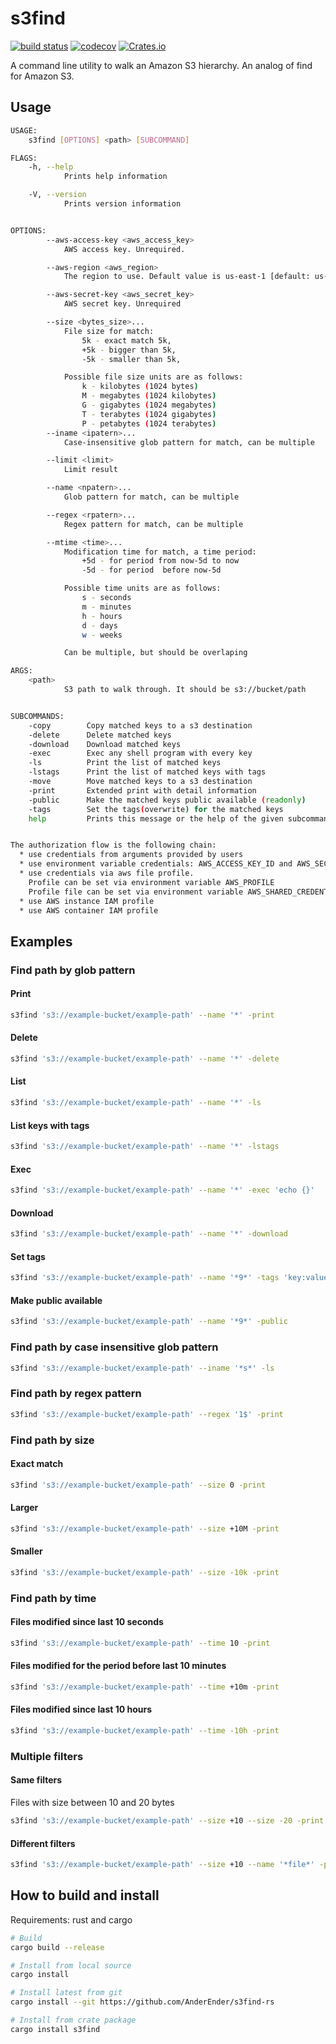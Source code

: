 # s3find
[![build status](https://travis-ci.org/AnderEnder/s3find-rs.svg?branch=master)](https://travis-ci.org/AnderEnder/s3find-rs)
[![codecov](https://codecov.io/gh/AnderEnder/s3find-rs/branch/master/graph/badge.svg)](https://codecov.io/gh/AnderEnder/s3find-rs)
[![Crates.io](https://img.shields.io/crates/v/s3find.svg)](https://crates.io/crates/s3find)


A command line utility to walk an Amazon S3 hierarchy. An analog of find for Amazon S3.

## Usage

```sh
USAGE:
    s3find [OPTIONS] <path> [SUBCOMMAND]

FLAGS:
    -h, --help
            Prints help information

    -V, --version
            Prints version information


OPTIONS:
        --aws-access-key <aws_access_key>
            AWS access key. Unrequired.

        --aws-region <aws_region>
            The region to use. Default value is us-east-1 [default: us-east-1]

        --aws-secret-key <aws_secret_key>
            AWS secret key. Unrequired

        --size <bytes_size>...
            File size for match:
                5k - exact match 5k,
                +5k - bigger than 5k,
                -5k - smaller than 5k,

            Possible file size units are as follows:
                k - kilobytes (1024 bytes)
                M - megabytes (1024 kilobytes)
                G - gigabytes (1024 megabytes)
                T - terabytes (1024 gigabytes)
                P - petabytes (1024 terabytes)
        --iname <ipatern>...
            Case-insensitive glob pattern for match, can be multiple

        --limit <limit>
            Limit result

        --name <npatern>...
            Glob pattern for match, can be multiple

        --regex <rpatern>...
            Regex pattern for match, can be multiple

        --mtime <time>...
            Modification time for match, a time period:
                +5d - for period from now-5d to now
                -5d - for period  before now-5d

            Possible time units are as follows:
                s - seconds
                m - minutes
                h - hours
                d - days
                w - weeks

            Can be multiple, but should be overlaping

ARGS:
    <path>
            S3 path to walk through. It should be s3://bucket/path


SUBCOMMANDS:
    -copy        Copy matched keys to a s3 destination
    -delete      Delete matched keys
    -download    Download matched keys
    -exec        Exec any shell program with every key
    -ls          Print the list of matched keys
    -lstags      Print the list of matched keys with tags
    -move        Move matched keys to a s3 destination
    -print       Extended print with detail information
    -public      Make the matched keys public available (readonly)
    -tags        Set the tags(overwrite) for the matched keys
    help         Prints this message or the help of the given subcommand(s)


The authorization flow is the following chain:
  * use credentials from arguments provided by users
  * use environment variable credentials: AWS_ACCESS_KEY_ID and AWS_SECRET_ACCESS_KEY
  * use credentials via aws file profile.
    Profile can be set via environment variable AWS_PROFILE
    Profile file can be set via environment variable AWS_SHARED_CREDENTIALS_FILE
  * use AWS instance IAM profile
  * use AWS container IAM profile
```

## Examples

### Find path by glob pattern

#### Print

```sh
s3find 's3://example-bucket/example-path' --name '*' -print
```

#### Delete

```sh
s3find 's3://example-bucket/example-path' --name '*' -delete
```

#### List

```sh
s3find 's3://example-bucket/example-path' --name '*' -ls
```

#### List keys with tags

```sh
s3find 's3://example-bucket/example-path' --name '*' -lstags
```

#### Exec

```sh
s3find 's3://example-bucket/example-path' --name '*' -exec 'echo {}'

```

#### Download

```sh
s3find 's3://example-bucket/example-path' --name '*' -download

```

#### Set tags

```sh
s3find 's3://example-bucket/example-path' --name '*9*' -tags 'key:value' 'env:staging'

```

#### Make public available

```sh
s3find 's3://example-bucket/example-path' --name '*9*' -public

```

### Find path by case insensitive glob pattern

```sh
s3find 's3://example-bucket/example-path' --iname '*s*' -ls
```

### Find path by regex pattern

```sh
s3find 's3://example-bucket/example-path' --regex '1$' -print
```

### Find path by size

#### Exact match

```sh
s3find 's3://example-bucket/example-path' --size 0 -print
```

#### Larger

```sh
s3find 's3://example-bucket/example-path' --size +10M -print
```

#### Smaller

```sh
s3find 's3://example-bucket/example-path' --size -10k -print
```

### Find path by time

#### Files modified since last 10 seconds

```sh
s3find 's3://example-bucket/example-path' --time 10 -print
```

#### Files modified for the period before last 10 minutes

```sh
s3find 's3://example-bucket/example-path' --time +10m -print
```

#### Files modified since last 10 hours

```sh
s3find 's3://example-bucket/example-path' --time -10h -print
```

### Multiple filters

#### Same filters

Files with size between 10 and 20 bytes

```sh
s3find 's3://example-bucket/example-path' --size +10 --size -20 -print
```

#### Different filters

```sh
s3find 's3://example-bucket/example-path' --size +10 --name '*file*' -print
```

## How to build and install

Requirements: rust and cargo

```sh
# Build
cargo build --release

# Install from local source
cargo install

# Install latest from git
cargo install --git https://github.com/AnderEnder/s3find-rs

# Install from crate package
cargo install s3find
```
